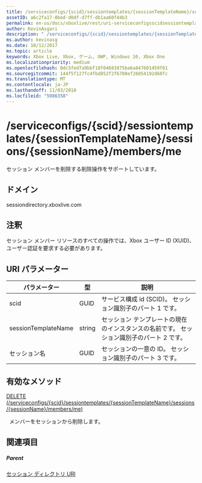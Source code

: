 ```yaml
---
title: /serviceconfigs/{scid}/sessiontemplates/{sessionTemplateName}/sessions/{sessionName}/members/me
assetID: a6c2fa17-8bed-d0df-d7ff-db1aa60f44b3
permalink: en-us/docs/xboxlive/rest/uri-serviceconfigsscidsessiontemplatessessiontemplatenamesessionssessionnamemembersme.html
author: KevinAsgari
description: " /serviceconfigs/{scid}/sessiontemplates/{sessionTemplateName}/sessions/{sessionName}/members/me"
ms.author: kevinasg
ms.date: 10/12/2017
ms.topic: article
keywords: Xbox Live, Xbox, ゲーム, UWP, Windows 10, Xbox One
ms.localizationpriority: medium
ms.openlocfilehash: 0dc5fed7a9bbf18f04683875ba6a847601459f61
ms.sourcegitcommit: 144f5f127fc4fbd852f2f6780ef26054192d68fc
ms.translationtype: MT
ms.contentlocale: ja-JP
ms.lasthandoff: 11/03/2018
ms.locfileid: "5986358"
---
```

# <a name="serviceconfigsscidsessiontemplatessessiontemplatenamesessionssessionnamemembersme"></a>/serviceconfigs/{scid}/sessiontemplates/{sessionTemplateName}/sessions/{sessionName}/members/me
セッション メンバーを削除する削除操作をサポートしています。
<a id="ID4EO"></a>


## <a name="domain"></a>ドメイン
sessiondirectory.xboxlive.com  
<a id="ID4ET"></a>

 
## <a name="remarks"></a>注釈

セッション メンバー リソースのすべての操作では、Xbox ユーザー ID (XUID)、ユーザー認証を要求する必要があります。

<a id="ID4EAB"></a>


## <a name="uri-parameters"></a>URI パラメーター

| パラメーター| 型| 説明|
| --- | --- | --- |
| scid| GUID| サービス構成 id (SCID)。 セッション識別子のパート 1 です。|
| sessionTemplateName| string| セッション テンプレートの現在のインスタンスの名前です。 セッション識別子のパート 2 です。|
| セッション名| GUID| セッションの一意の ID。 セッション識別子のパート 3 です。|

<a id="ID4EOC"></a>


## <a name="valid-methods"></a>有効なメソッド

[DELETE (/serviceconfigs/{scid}/sessiontemplates/{sessionTemplateName}/sessions/{sessionName}/members/me)](uri-serviceconfigsscidsessiontemplatessessiontemplatenamesessionssessionnamemembersmedelete.md)

&nbsp;&nbsp;メンバーをセッションから削除します。

<a id="ID4EYC"></a>


## <a name="see-also"></a>関連項目

<a id="ID4E1C"></a>


##### <a name="parent"></a>Parent

[セッション ディレクトリ URI](atoc-reference-sessiondirectory.md)
